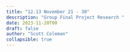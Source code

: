 ```yaml
---
title: "12.13 November 21 - 30"
description: "Group Final Project Research "
date: 2023-11-20T00
draft: false
author: "Scott Coleman"
collapsible: true
---
```

